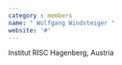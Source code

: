 ```yaml
---
category : members
name: " Wolfgang Windsteiger " 
website: '#'
---
```

Institut RISC
Hagenberg, Austria

